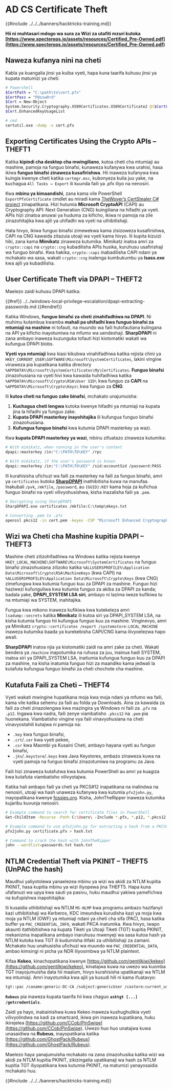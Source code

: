 # AD CS Certificate Theft

{{#include ../../../banners/hacktricks-training.md}}

**Hii ni muhtasari mdogo wa sura za Wizi za utafiti mzuri kutoka [https://www.specterops.io/assets/resources/Certified_Pre-Owned.pdf](https://www.specterops.io/assets/resources/Certified_Pre-Owned.pdf)**

## Naweza kufanya nini na cheti

Kabla ya kuangalia jinsi ya kuiba vyeti, hapa kuna taarifa kuhusu jinsi ya kupata matumizi ya cheti:
```bash
# Powershell
$CertPath = "C:\path\to\cert.pfx"
$CertPass = "P@ssw0rd"
$Cert = New-Object
System.Security.Cryptography.X509Certificates.X509Certificate2 @($CertPath, $CertPass)
$Cert.EnhancedKeyUsageList

# cmd
certutil.exe -dump -v cert.pfx
```
## Exporting Certificates Using the Crypto APIs – THEFT1

Katika **kipindi cha desktop cha mwingiliano**, kutoa cheti cha mtumiaji au mashine, pamoja na funguo binafsi, kunaweza kufanywa kwa urahisi, hasa ikiwa **funguo binafsi zinaweza kusafirishwa**. Hii inaweza kufanywa kwa kuingia kwenye cheti katika `certmgr.msc`, kubonyeza kulia juu yake, na kuchagua `All Tasks → Export` ili kuunda faili ya .pfx iliyo na nenosiri.

Kwa **mbinu ya kimaandishi**, zana kama vile PowerShell `ExportPfxCertificate` cmdlet au miradi kama [TheWover’s CertStealer C# project](https://github.com/TheWover/CertStealer) zinapatikana. Hizi hutumia **Microsoft CryptoAPI** (CAPI) au Cryptography API: Next Generation (CNG) kuingiliana na hifadhi ya vyeti. APIs hizi zinatoa anuwai ya huduma za kificho, ikiwa ni pamoja na zile zinazohitajika kwa ajili ya uhifadhi wa vyeti na uthibitishaji.

Hata hivyo, ikiwa funguo binafsi zimewekwa kama zisizoweza kusafirishwa, CAPI na CNG kawaida zitazuia utoaji wa vyeti kama hivyo. Ili kupita kizuizi hiki, zana kama **Mimikatz** zinaweza kutumika. Mimikatz inatoa amri za `crypto::capi` na `crypto::cng` kubadilisha APIs husika, kuruhusu usafirishaji wa funguo binafsi. Kwa hakika, `crypto::capi` inabadilisha CAPI ndani ya mchakato wa sasa, wakati `crypto::cng` inalenga kumbukumbu ya **lsass.exe** kwa ajili ya kubadilisha.

## User Certificate Theft via DPAPI – THEFT2

Maelezo zaidi kuhusu DPAPI katika:

{{#ref}}
../../windows-local-privilege-escalation/dpapi-extracting-passwords.md
{{#endref}}

Katika Windows, **funguo binafsi za cheti zinahifadhiwa na DPAPI**. Ni muhimu kutambua kwamba **mahali pa uhifadhi kwa funguo binafsi za mtumiaji na mashine** ni tofauti, na muundo wa faili hutofautiana kulingana na API ya kificho inayotumiwa na mfumo wa uendeshaji. **SharpDPAPI** ni zana ambayo inaweza kuzunguka tofauti hizi kiotomatiki wakati wa kufungua DPAPI blobs.

**Vyeti vya mtumiaji** kwa kiasi kikubwa vinahifadhiwa katika rejista chini ya `HKEY_CURRENT_USER\SOFTWARE\Microsoft\SystemCertificates`, lakini vingine vinaweza pia kupatikana katika directory `%APPDATA%\Microsoft\SystemCertificates\My\Certificates`. **Funguo binafsi** zinazohusiana na vyeti hivi kwa kawaida huhifadhiwa katika `%APPDATA%\Microsoft\Crypto\RSA\User SID\` kwa funguo za **CAPI** na `%APPDATA%\Microsoft\Crypto\Keys\` kwa funguo za **CNG**.

Ili **kutoa cheti na funguo zake binafsi**, mchakato unajumuisha:

1. **Kuchagua cheti lengwa** kutoka kwenye hifadhi ya mtumiaji na kupata jina la hifadhi ya funguo zake.
2. **Kupata DPAPI masterkey inayohitajika** ili kufungua funguo binafsi zinazohusiana.
3. **Kufungua funguo binafsi** kwa kutumia DPAPI masterkey ya wazi.

Kwa **kupata DPAPI masterkey ya wazi**, mbinu zifuatazo zinaweza kutumika:
```bash
# With mimikatz, when running in the user's context
dpapi::masterkey /in:"C:\PATH\TO\KEY" /rpc

# With mimikatz, if the user's password is known
dpapi::masterkey /in:"C:\PATH\TO\KEY" /sid:accountSid /password:PASS
```
Ili kurahisisha ufichuzi wa faili za masterkey na faili za funguo binafsi, amri ya `certificates` kutoka [**SharpDPAPI**](https://github.com/GhostPack/SharpDPAPI) inathibitisha kuwa na manufaa. Inakubali `/pvk`, `/mkfile`, `/password`, au `{GUID}:KEY` kama hoja za kufichua funguo binafsi na vyeti vilivyohusishwa, kisha inazalisha faili ya `.pem`.
```bash
# Decrypting using SharpDPAPI
SharpDPAPI.exe certificates /mkfile:C:\temp\mkeys.txt

# Converting .pem to .pfx
openssl pkcs12 -in cert.pem -keyex -CSP "Microsoft Enhanced Cryptographic Provider v1.0" -export -out cert.pfx
```
## Wizi wa Cheti cha Mashine kupitia DPAPI – THEFT3

Mashine cheti zilizohifadhiwa na Windows katika rejista kwenye `HKEY_LOCAL_MACHINE\SOFTWARE\Microsoft\SystemCertificates` na funguo binafsi zinazohusiana zilizoko katika `%ALLUSERSPROFILE%\Application Data\Microsoft\Crypto\RSA\MachineKeys` (kwa CAPI) na `%ALLUSERSPROFILE%\Application Data\Microsoft\Crypto\Keys` (kwa CNG) zimefungwa kwa kutumia funguo kuu za DPAPI za mashine. Funguo hizi haziwezi kufunguliwa kwa kutumia funguo za akiba za DPAPI za kanda; badala yake, **DPAPI_SYSTEM LSA siri**, ambayo ni lazima iweze kufikiwa tu na mtumiaji wa SYSTEM, inahitajika.

Fungua kwa mikono inaweza kufikiwa kwa kutekeleza amri `lsadump::secrets` katika **Mimikatz** ili kutoa siri ya DPAPI_SYSTEM LSA, na kisha kutumia funguo hii kufungua funguo kuu za mashine. Vinginevyo, amri ya Mimikatz `crypto::certificates /export /systemstore:LOCAL_MACHINE` inaweza kutumika baada ya kurekebisha CAPI/CNG kama ilivyoelezwa hapo awali.

**SharpDPAPI** inatoa njia ya kiotomatiki zaidi na amri zake za cheti. Wakati bendera ya `/machine` inapotumika na ruhusa za juu, inainua hadi SYSTEM, inatoa siri ya DPAPI_SYSTEM LSA, inaitumia kufungua funguo kuu za DPAPI za mashine, na kisha inatumia funguo hizi za maandiko kama jedwali la kutafuta kufungua funguo binafsi za cheti chochote cha mashine.

## Kutafuta Faili za Cheti – THEFT4

Vyeti wakati mwingine hupatikana moja kwa moja ndani ya mfumo wa faili, kama vile katika sehemu za faili au folda ya Downloads. Aina za kawaida za faili za cheti zinazolengwa kwa mazingira ya Windows ni faili za `.pfx` na `.p12`. Ingawa kwa nadra, faili zenye viambatisho `.pkcs12` na `.pem` pia huonekana. Viambatisho vingine vya faili vinavyohusiana na cheti vinavyostahili kutajwa ni pamoja na:

- `.key` kwa funguo binafsi,
- `.crt`/`.cer` kwa vyeti pekee,
- `.csr` kwa Maombi ya Kusaini Cheti, ambayo hayana vyeti au funguo binafsi,
- `.jks`/`.keystore`/`.keys` kwa Java Keystores, ambazo zinaweza kuwa na vyeti pamoja na funguo binafsi zinazotumiwa na programu za Java.

Faili hizi zinaweza kutafutwa kwa kutumia PowerShell au amri ya kuagiza kwa kutafuta viambatisho vilivyotajwa.

Katika hali ambapo faili ya cheti ya PKCS#12 inapatikana na inalindwa na nenosiri, utoaji wa hash unaweza kufanywa kwa kutumia `pfx2john.py`, inayopatikana kwenye [fossies.org](https://fossies.org/dox/john-1.9.0-jumbo-1/pfx2john_8py_source.html). Kisha, JohnTheRipper inaweza kutumika kujaribu kuvunja nenosiri.
```bash
# Example command to search for certificate files in PowerShell
Get-ChildItem -Recurse -Path C:\Users\ -Include *.pfx, *.p12, *.pkcs12, *.pem, *.key, *.crt, *.cer, *.csr, *.jks, *.keystore, *.keys

# Example command to use pfx2john.py for extracting a hash from a PKCS#12 file
pfx2john.py certificate.pfx > hash.txt

# Command to crack the hash with JohnTheRipper
john --wordlist=passwords.txt hash.txt
```
## NTLM Credential Theft via PKINIT – THEFT5 (UnPAC the hash)

Maudhui yaliyotolewa yanaelezea mbinu ya wizi wa akidi za NTLM kupitia PKINIT, hasa kupitia mbinu ya wizi iliyopewa jina THEFT5. Hapa kuna ufafanuzi wa upya kwa sauti ya pasivu, huku maudhui yakiwa yamefichwa na kufupishwa inapohitajika:

Ili kusaidia uthibitishaji wa NTLM `MS-NLMP` kwa programu ambazo hazifanyii kazi uthibitishaji wa Kerberos, KDC imeundwa kurudisha kazi ya moja kwa moja ya NTLM (OWF) ya mtumiaji ndani ya cheti cha sifa (PAC), hasa katika buffer ya `PAC_CREDENTIAL_INFO`, wakati PKCA inatumika. Kwa hivyo, iwapo akaunti itathibitishwa na kupata Tiketi ya Utoaji Tiketi (TGT) kupitia PKINIT, mekanizma inapatikana ambayo inaruhusu mwenyeji wa sasa kutoa hash ya NTLM kutoka kwa TGT ili kudumisha itifaki za uthibitishaji za zamani. Mchakato huu unahusisha ufichuzi wa muundo wa `PAC_CREDENTIAL_DATA`, ambao kimsingi ni picha ya NDR iliyosimbwa ya NTLM plaintext.

Kifaa **Kekeo**, kinachopatikana kwenye [https://github.com/gentilkiwi/kekeo](https://github.com/gentilkiwi/kekeo), kinatajwa kuwa na uwezo wa kuomba TGT inayojumuisha data hii maalum, hivyo kurahisisha upatikanaji wa NTLM wa mtumiaji. Amri inayotumika kwa ajili ya kusudi hili ni kama ifuatavyo:
```bash
tgt::pac /caname:generic-DC-CA /subject:genericUser /castore:current_user /domain:domain.local
```
**`Rubeus`** pia inaweza kupata taarifa hii kwa chaguo **`asktgt [...] /getcredentials`**.

Zaidi ya hayo, inabainishwa kuwa Kekeo inaweza kushughulikia vyeti vilivyolindwa na kadi za smartcard, ikiwa pin inaweza kupatikana, huku ikirejelea [https://github.com/CCob/PinSwipe](https://github.com/CCob/PinSwipe). Uwezo huo huo unatajwa kuwa unasaidiwa na **Rubeus**, inayopatikana katika [https://github.com/GhostPack/Rubeus](https://github.com/GhostPack/Rubeus).

Maelezo haya yanajumuisha mchakato na zana zinazohusika katika wizi wa akidi za NTLM kupitia PKINIT, zikizingatia upatikanaji wa hash za NTLM kupitia TGT iliyopatikana kwa kutumia PKINIT, na matumizi yanayosaidia mchakato huu.

{{#include ../../../banners/hacktricks-training.md}}
